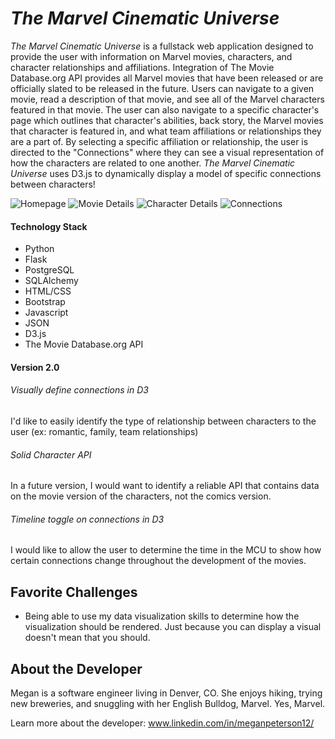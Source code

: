 *The Marvel Cinematic Universe*
===========

*The Marvel Cinematic Universe* is a fullstack web application designed to provide the user with information on Marvel movies, characters, and character relationships and affiliations. Integration of The Movie Database.org API provides all Marvel movies that have been released or are officially slated to be released in the future. Users can navigate to a given movie, read a description of that movie, and see all of the Marvel characters featured in that movie. The user can also navigate to a specific character's page which outlines that character's abilities, back story, the Marvel movies that character is featured in, and what team affiliations or relationships they are a part of. By selecting a specific affiliation or relationship, the user is directed to the "Connections" where they can see a visual representation of how the characters are related to one another. *The Marvel Cinematic Universe* uses D3.js to dynamically display a model of specific connections between characters! 

![Homepage](https://raw.githubusercontent.com/mlpeters12/project/master/static/readme/homepage.png)
![Movie Details](https://raw.githubusercontent.com/mlpeters12/project/master/static/readme/movie-details.png)
![Character Details](https://raw.githubusercontent.com/mlpeters12/project/master/static/readme/)
![Connections](https://raw.githubusercontent.com/mlpeters12/project/master/static/readme/)

#### Technology Stack
* Python
* Flask
* PostgreSQL
* SQLAlchemy
* HTML/CSS
* Bootstrap
* Javascript
* JSON
* D3.js
* The Movie Database.org API

#### Version 2.0

###### Visually define connections in D3
I'd like to easily identify the type of relationship between characters to the user (ex: romantic, family, team relationships)

###### Solid Character API
In a future version, I would want to identify a reliable API that contains data on the movie version of the characters, not the comics version.

###### Timeline toggle on connections in D3
I would like to allow the user to determine the time in the MCU to show how certain connections change throughout the development of the movies. 

## Favorite Challenges
* Being able to use my data visualization skills to determine how the visualization should be rendered. Just because you can display a visual doesn't mean that you should.

## About the Developer
Megan is a software engineer living in Denver, CO. She enjoys hiking, trying new breweries, and snuggling with her English Bulldog, Marvel. Yes, Marvel.

Learn more about the developer: www.linkedin.com/in/meganpeterson12/
